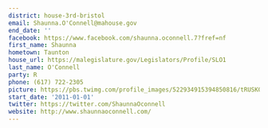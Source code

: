```yaml
---
district: house-3rd-bristol
email: Shaunna.O'Connell@mahouse.gov
end_date: ''
facebook: https://www.facebook.com/shaunna.oconnell.7?fref=nf
first_name: Shaunna
hometown: Taunton
house_url: https://malegislature.gov/Legislators/Profile/SLO1
last_name: O'Connell
party: R
phone: (617) 722-2305
picture: https://pbs.twimg.com/profile_images/522934915394850816/tRUSKO9__400x400.jpeg
start_date: '2011-01-01'
twitter: https://twitter.com/ShaunnaOconnell
website: http://www.shaunnaoconnell.com/
---
```

